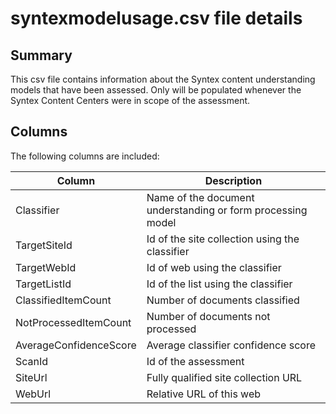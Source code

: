 # syntexmodelusage.csv file details

## Summary

This csv file contains information about the Syntex content understanding models that have been assessed. Only will be populated whenever the Syntex Content Centers were in scope of the assessment.

## Columns

The following columns are included:

Column|Description
------|-----------
Classifier | Name of the document understanding or form processing model
TargetSiteId | Id of the site collection using the classifier
TargetWebId | Id of web using the classifier
TargetListId | Id of the list using the classifier
ClassifiedItemCount | Number of documents classified
NotProcessedItemCount | Number of documents not processed
AverageConfidenceScore | Average classifier confidence score
ScanId| Id of the assessment
SiteUrl | Fully qualified site collection URL
WebUrl | Relative URL of this web
